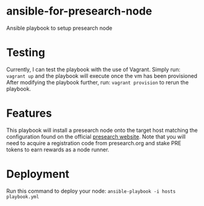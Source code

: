 # ansible-for-presearch-node
Ansible playbook to setup presearch node

# Testing
Currently, I can test the playbook with the use of Vagrant. Simply run:
`vagrant up`
and the playbook will execute once the vm has been provisioned
After modifying the playbook further, run:
`vagrant provision` 
to rerun the playbook.

# Features
This playbook will install a presearch node onto the target host matching the configuration found on the official [presearch website](https://docs.presearch.org/nodes/setup). Note that you will need to acquire a registration code from presearch.org and stake PRE tokens to earn rewards as a node runner.

# Deployment
Run this command to deploy your node:
`ansible-playbook -i hosts playbook.yml`
